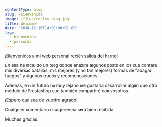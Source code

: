 ```yaml
---
contentType: blog
slug: /bienvenida
image: /files/teclas_blog.jpg
title: Welcome!
date: "2018-12-16T14:00:00+01:00"
tags:
  - bienvenida
  - personal
---
```


¡Bienvenidos a mi web personal recién salida del horno!

En ella he incluido un blog donde añadiré algunos posts en los que contaré mis diversas batallas, mis mejores (y no tan mejores) formas de "apagar fuegos" y algunos trucos y recomendaciones.

Además, en un futuro no muy lejano me gustaría desarrollar algún que otro módulo de Prestashop que también compartiré con vosotros.

¡Espero que sea de vuestro agrado!

Cualquier comentario o sugerencia será bien recibida.

Muchas gracias.
